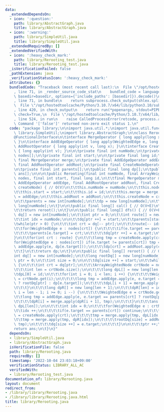 ```yaml
---
data:
  _extendedDependsOn:
  - icon: ':question:'
    path: library/AbstractGraph.java
    title: library/AbstractGraph.java
  - icon: ':warning:'
    path: library/SimpleUtil.java
    title: library/SimpleUtil.java
  _extendedRequiredBy: []
  _extendedVerifiedWith:
  - icon: ':heavy_check_mark:'
    path: library/Rerooting_test.java
    title: library/Rerooting_test.java
  _isVerificationFailed: false
  _pathExtension: java
  _verificationStatusIcon: ':heavy_check_mark:'
  attributes: {}
  bundledCode: "Traceback (most recent call last):\n  File \"/opt/hostedtoolcache/Python/3.10.7/x64/lib/python3.10/site-packages/onlinejudge_verify/documentation/build.py\"\
    , line 71, in _render_source_code_stat\n    bundled_code = language.bundle(stat.path,\
    \ basedir=basedir, options={'include_paths': [basedir]}).decode()\n  File \"/opt/hostedtoolcache/Python/3.10.7/x64/lib/python3.10/site-packages/onlinejudge_verify/languages/user_defined.py\"\
    , line 71, in bundle\n    return subprocess.check_output(shlex.split(command))\n\
    \  File \"/opt/hostedtoolcache/Python/3.10.7/x64/lib/python3.10/subprocess.py\"\
    , line 420, in check_output\n    return run(*popenargs, stdout=PIPE, timeout=timeout,\
    \ check=True,\n  File \"/opt/hostedtoolcache/Python/3.10.7/x64/lib/python3.10/subprocess.py\"\
    , line 524, in run\n    raise CalledProcessError(retcode, process.args,\nsubprocess.CalledProcessError:\
    \ Command '['false']' returned non-zero exit status 1.\n"
  code: "package library;\n\nimport java.util.*;\nimport java.util.function.*;\nimport\
    \ library.SimpleUtil;\nimport library.AbstractGraph;\n\nclass Rerooting {\n\t\
    @FunctionalInterface\n\tinterface MergeOperator { long apply(long x1, long x2);\
    \ }\n\tinterface AddEdgeOperator { long apply(WeightedEdge e, long x); }\n\tinterface\
    \ AddRootOperator { long apply(int v, long x); }\n\tinterface CreateNodeOperator\
    \ { long apply(int v); }\n\n\tprivate final int numNode;\n\tprivate final ArrayWeightedNode\
    \ nodes[];\n\tprivate final int start;\n\n\tprivate final long id;\n\tprivate\
    \ final MergeOperator merge;\n\tprivate final AddEdgeOperator addEdge;\n\tprivate\
    \ final AddRootOperator addRoot;\n\tprivate final CreateNodeOperator createNode;\n\
    \n\tprivate final int parents[];\n\tpublic final long dp[];\n\tpublic final long\
    \ ans[];\n\n\n\tpublic Rerooting(final int numNode, final ArrayWeightedNode[]\
    \ nodes, final int start, final long id,\n\t\tfinal MergeOperator merge, final\
    \ AddEdgeOperator addEdge, final AddRootOperator addRoot, final CreateNodeOperator\
    \ createNode) { // O(V)\n\t\tthis.numNode = numNode;\n\t\tthis.nodes = nodes;\n\
    \t\tthis.start = start;\n\t\tthis.id = id;\n\t\tthis.merge = merge;\n\t\tthis.addEdge\
    \ = addEdge;\n\t\tthis.addRoot = addRoot;\n\t\tthis.createNode = createNode;\n\
    \n\t\tparents = new int[numNode];\n\t\tdp = new long[numNode];\n\t\tans = new\
    \ long[numNode];\n\t}\n\n\tpublic final long[] cal() { // O(V+E)\n\t\tdfs();\n\
    \t\treturn reroot();\n\t}\n\n\tpublic final long[] dfs() { // O(V+E)\n\t\tint\
    \ dq[] = new int[numNode];\n\t\tint ptr = 0;\n\t\tint route[] = new int[numNode];\n\
    \t\tint idx = numNode;\n\n\t\tdq[ptr ++] = start;\n\t\tparents[start] = -1;\n\t\
    \twhile(ptr > 0) {\n\t\t\tint crt = dq[-- ptr];\n\t\t\troute[-- idx] = crt;\n\t\
    \t\tfor(WeightedEdge e : nodes[crt]) {\n\t\t\t\tif(e.target == parents[crt]) continue;\n\
    \t\t\t\tparents[e.target] = crt;\n\t\t\t\tdq[ptr ++] = e.target;\n\t\t\t}\n\t\t\
    }\n\t\tfor(int crt : route) {\n\t\t\tlong tmp = createNode.apply(crt);\n\t\t\t\
    for(WeightedEdge e : nodes[crt]) if(e.target != parents[crt]) tmp = merge.apply(tmp,\
    \ addEdge.apply(e, dp[e.target]));\n\t\t\tdp[crt] = addRoot.apply(crt, tmp);\n\
    \t\t}\n\t\treturn dp;\n\t}\n\n\tpublic final long[] reroot() { // O(V+E)\n\t\t\
    int dq[] = new int[numNode];\n\t\tlong rootDq[] = new long[numNode];\n\t\tint\
    \ ptr = 0;\n\t\tint size = 0;\n\n\t\tdq[size ++] = start;\n\t\twhile(ptr < size)\
    \ {\n\t\t\tint crt = dq[ptr];\n\t\t\tArrayWeightedNode crtNode = nodes[crt];\n\
    \t\t\tint len = crtNode.size();\n\n\t\t\tlong dpL[] = new long[len + 1];\n\t\t\
    \tdpL[0] = id;\n\t\t\tfor(int i = 0; i < len; i ++) {\n\t\t\t\tWeightedEdge e\
    \ = crtNode.get(i);\n\t\t\t\tlong tmp = addEdge.apply(e, e.target == parents[crt]\
    \ ? rootDq[ptr] : dp[e.target]);\n\t\t\t\tdpL[i + 1] = merge.apply(dpL[i], tmp);\n\
    \t\t\t}\n\t\t\tlong dpR[] = new long[len + 1];\n\t\t\tdpR[len] = id;\n\t\t\tfor(int\
    \ i = len - 1; i >= 0; i --) {\n\t\t\t\tWeightedEdge e = crtNode.get(i);\n\t\t\
    \t\tlong tmp = addEdge.apply(e, e.target == parents[crt] ? rootDq[ptr] : dp[e.target]);\n\
    \t\t\t\tdpR[i] = merge.apply(dpR[i + 1], tmp);\n\t\t\t}\n\t\t\tans[crt] = addRoot.apply(crt,\
    \ dpL[len]);\n\n\t\t\tint idx = 0;\n\t\t\tfor(WeightedEdge e : crtNode) {\n\t\t\
    \t\tidx ++;\n\t\t\t\tif(e.target == parents[crt]) continue;\n\t\t\t\tlong tmp\
    \ = createNode.apply(crt);\n\t\t\t\ttmp = merge.apply(tmp, dpL[idx - 1]);\n\t\t\
    \t\ttmp = merge.apply(tmp, dpR[idx]);\n\t\t\t\trootDq[size] = addRoot.apply(crt,\
    \ tmp);\n\t\t\t\tdq[size ++] = e.target;\n\t\t\t}\n\n\t\t\tptr ++;\n\t\t}\n\t\t\
    return ans;\n\t}\n}"
  dependsOn:
  - library/SimpleUtil.java
  - library/AbstractGraph.java
  isVerificationFile: false
  path: library/Rerooting.java
  requiredBy: []
  timestamp: '2022-10-04 23:03:18+09:00'
  verificationStatus: LIBRARY_ALL_AC
  verifiedWith:
  - library/Rerooting_test.java
documentation_of: library/Rerooting.java
layout: document
redirect_from:
- /library/library/Rerooting.java
- /library/library/Rerooting.java.html
title: library/Rerooting.java
---
```

